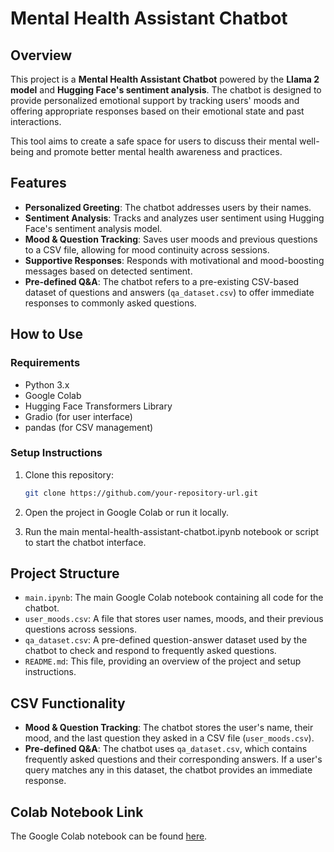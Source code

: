 # Mental Health Assistant Chatbot

## Overview
This project is a **Mental Health Assistant Chatbot** powered by the **Llama 2 model** and **Hugging Face's sentiment analysis**. The chatbot is designed to provide personalized emotional support by tracking users' moods and offering appropriate responses based on their emotional state and past interactions.


This tool aims to create a safe space for users to discuss their mental well-being and promote better mental health awareness and practices.

## Features
- **Personalized Greeting**: The chatbot addresses users by their names.
- **Sentiment Analysis**: Tracks and analyzes user sentiment using Hugging Face's sentiment analysis model.
- **Mood & Question Tracking**: Saves user moods and previous questions to a CSV file, allowing for mood continuity across sessions.
- **Supportive Responses**: Responds with motivational and mood-boosting messages based on detected sentiment.
- **Pre-defined Q&A**: The chatbot refers to a pre-existing CSV-based dataset of questions and answers (`qa_dataset.csv`) to offer immediate responses to commonly asked questions.

## How to Use

### Requirements
- Python 3.x
- Google Colab
- Hugging Face Transformers Library
- Gradio (for user interface)
- pandas (for CSV management)

### Setup Instructions
1. Clone this repository:
    ```bash
    git clone https://github.com/your-repository-url.git
    ```

2. Open the project in Google Colab or run it locally.


3. Run the main mental-health-assistant-chatbot.ipynb notebook or script to start the chatbot interface.

## Project Structure
- `main.ipynb`: The main Google Colab notebook containing all code for the chatbot.
- `user_moods.csv`: A file that stores user names, moods, and their previous questions across sessions.
- `qa_dataset.csv`: A pre-defined question-answer dataset used by the chatbot to check and respond to frequently asked questions.
- `README.md`: This file, providing an overview of the project and setup instructions.

## CSV Functionality
- **Mood & Question Tracking**: The chatbot stores the user's name, their mood, and the last question they asked in a CSV file (`user_moods.csv`).
- **Pre-defined Q&A**: The chatbot uses `qa_dataset.csv`, which contains frequently asked questions and their corresponding answers. If a user's query matches any in this dataset, the chatbot provides an immediate response.
 
## Colab Notebook Link
The Google Colab notebook can be found [here](https://colab.research.google.com/drive/1Xym0qJZy3jAIihA4DKCPWM3yZEg5lZg2?usp=sharing).


